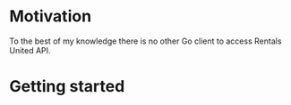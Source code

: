 # Motivation

To the best of my knowledge there is no other Go client to access Rentals United API.


# Getting started
